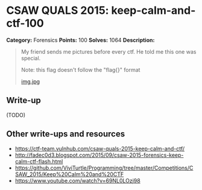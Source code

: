 # CSAW QUALS 2015: keep-calm-and-ctf-100

**Category:** Forensics
**Points:** 100
**Solves:** 1064
**Description:**

> My friend sends me pictures before every ctf. He told me this one was special.
>
> Note: this flag doesn't follow the "flag{}" format
>
> [img.jpg](img.jpg)


## Write-up

(TODO)

## Other write-ups and resources

* <https://ctf-team.vulnhub.com/csaw-quals-2015-keep-calm-and-ctf/>
* <http://fadec0d3.blogspot.com/2015/09/csaw-2015-forensics-keep-calm-ctf-flash.html>
* <https://github.com/ViviTurtle/Programming/tree/master/Competitions/CSAW_2015/Keep%20Calm%20and%20CTF>
* <https://www.youtube.com/watch?v=69NL0LOzj98>
